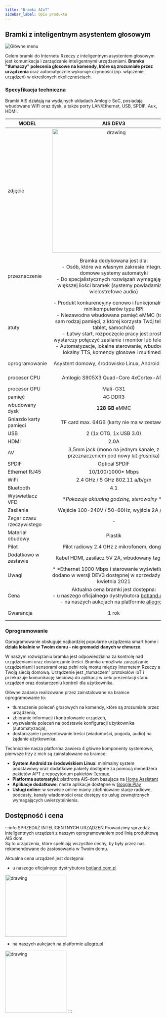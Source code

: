 ```yaml
---
title: "Bramki AIoT"
sidebar_label: Opis produktu
---
```


## Bramki z inteligentnym asystentem głosowym

![Główne menu](/img/en/bramka/bramka_start_menu.png)

Celem bramki do Internetu Rzeczy z inteligentnym asystentem głosowym jest komunikacja i zarządzanie inteligentnymi urządzeniami. **Bramka "tłumaczy" polecenia głosowe na komendy, które są zrozumiałe przez urządzenia** oraz automatycznie wykonuje czynności (np. włączenie urządzeń) w określonych okolicznościach.


### Specyfikacja techniczna

Bramki AIS działają na wydajnych układach Amlogic SoC, posiadają wbudowane WiFi oraz dysk, a także porty LAN/Ethernet, USB, SPDIF, Aux, HDMI.

| MODEL                 | AIS DEV3 <span class="mdi mdi-dev-to"></span>           | AIS PRO1 <span class="mdi mdi-professional-hexagon"></span>
|-----------------------|:-------------------------------------------------------:|:------------------------------:
| zdjęcie               | <div><img src="/img/en/bramka/ais_dev3_in_box.jpg" alt="drawing" width="400px"/></div>  |  <img src="/img/en/bramka/ais_pro1_in_box.jpg" alt="drawing" width="400px"/>
| przeznaczenie         | Bramka dedykowana jest dla: <br/> - Osób, które we własnym zakresie integrują domowe systemy automatyki <br/> - Do specjalistycznych rozwiązań wymagających większej ilości bramek (systemy powiadamiania, wielostrefowe audio) <br/> | Bramka dedykowana jest dla: <br/> - Klientów biznesowych, do wykorzystania w komercyjnych projektach <br/> - Oferujemy dodatkowo możliwość zamówienia dedykowanej funkcjonalności <br/> - Oferujemy dodatkowo możliwość zamówienia dodatkowych usług z gwarancją działania
| atuty                 |- Produkt konkurencyjny cenowo i funkcjonalnie dla minikomputerów typu RPi <br/> - Niezawodna wbudowana pamięć eMMC (to ten sam rodzaj pamięci, z której korzysta Twój telefon, tablet, samochód) <br/> - Łatwy start, rozpoczęcie pracy jest proste, wystarczy połączyć zasilanie i monitor lub telewizor <br/> - Automatyzacje, lokalne sterowanie, wbudowany lokalny TTS, komendy głosowe i multimedia | - Produkt konkurencyjny cenowo i funkcjonalnie dla komuterów typu mini PC <br/> - Wszystkie zalety bramki AIS DEV3 <br/> - Najnowsze rozwiązania sprzętowe dostępne na rynku <br/> - Kilkakrotnie większa wydajność w stosunku do AIS DEV3
| oprogramowanie        | Asystent domowy, środowisko Linux, Android (root)       | Asystent domowy, środowisko Linux, Android (root z możliwością wyłączenia)
| procesor CPU          | Amlogic S905X3 Quad-Core 4xCortex-A55                   | Amlogic **S922X-H Hexa-Core 4xCortex-A73** + 2xCortex-A53
| procesor GPU          | Mali-G31                                                | Mali-**G52MP6**  
| pamięć                | 4G DDR3                                                 | 4G **DDR4**
| wbudowany dysk        | **128 GB** eMMC                                         | 64G eMMC
| Gniazdo karty pamięci | TF card max. 64GB (karty nie ma w zestawie)             | SD card max. 64GB (karty nie ma w zestawie)
| USB                   | 2 (1x OTG, 1x USB 3.0)                                  | 4 (1x UOTG, **3x USB 3.0**)
| HDMI                  | 2.0A                                                    | **2.1**
| AV                    | 3,5mm jack (mono na jednym kanale, z przeznaczeniem pod nowy [kit głośnika](/docs/ais_dev_kit_1_index))  | AUX 3,5mm jack + mic input (DTS Listen + Dolby Audio decoding, **ESS9108 audio DAC**)
| SPDIF                 | Optical SPDIF                                           | Optical SPDIF
| Ethernet RJ45         | 10/100/1000* Mbps                                       | 10/100/1000 Mbps
| WiFi                  | 2.4 GHz / 5 GHz 802.11 a/b/g/n                          | **Wi-Fi 6  802.11ax**
| Bluetooth             | 4.1                                                     | **5.0**
| Wyświetlacz VFD       | **Pokazuje aktualną godzinę, sterowalny* **             | -
| Zasilanie             | Wejście 100-240V / 50-60Hz, wyjście 2A / **5V**         | input 100-240V / 50-60Hz, output 2A / 12V
| Zegar czasu rzeczywistego | -                                                   | **Wbudowany zegar RTC**
| Materiał obudowy      | Plastik                                                 | **Aluminium** (cała obudowa jest jednocześnie radiatorem)
| Pilot                 | Pilot radiowy 2.4 GHz z mikrofonem, dongle              | Pilot radiowy 2.4 GHz z mikrofonem, dongle
| Dodatkowo w zestawie  | Kabel HDMI, zasilacz 5V 2A, wbudowany tag NFC           | Kabel HDMI, zasilacz 12V 2A, wbudowany tag NFC  
| Uwagi                 | * *Ethernet 1000 Mbps i sterowanie wyświetlaczem dodano w wersji DEV3 dostępnej w sprzedaży po 20 kwietnia 2021 |
| Cena                  | Aktualna cena bramki jest dostępna: <br/> - u naszego oficjalnego dystrybutora [botland.com.pl](https://botland.com.pl/pl/227_prd_ai-speaker) <br/>- na naszych aukcjach na platformie [allegro.pl](https://allegro.pl/uzytkownik/AI-Speaker) |  Aktualna cena bramki jest dostępna: <br/> - u naszego oficjalnego dystrybutora [botland.com.pl](https://botland.com.pl/pl/227_prd_ai-speaker) <br/>- na naszych aukcjach na platformie [allegro.pl](https://allegro.pl/uzytkownik/AI-Speaker)                                
| Gwarancja             | 1 rok           | 1 rok (zasady gwarancji i wsparcia do ustalenia w zależności od potrzeb projektu)
### Oprogramowanie

Oprogramowanie obsługuje najbardziej popularne urządzenia smart home i **działa lokalnie w Twoim domu - nie gromadzi danych w chmurze**.

W naszym rozwiązaniu bramka jest odpowiedzialna za kontrolę nad urządzeniami oraz dostarczanie treści.
Bramka umożliwia zarządzanie urządzeniami i sensorami oraz pełni rolę mostu między Internetem Rzeczy a Twoją siecią domową. Urządzenie jest „tłumaczem” protokołów IoT i przekazuje komunikację sieciową do aplikacji w celu prezentacji stanu urządzeń oraz dostarczeniu kontroli dla użytkownika.

Główne zadania realizowane przez zainstalowane na bramce oprogramowanie to:

 * tłumaczenie poleceń głosowych na komendy, które są zrozumiałe przez urządzenia,
 * zbieranie informacji i kontrolowanie urządzeń,
 * wyzwalanie poleceń na podstawie konfiguracji użytkownika (automatyzacja),
 * dostarczanie i prezentowanie treści (wiadomości, pogoda, audio) na żądanie użytkownika.

Technicznie nasza platforma zawiera 4 główne komponenty systemowe, pierwsze trzy z nich są zainstalowane na bramce:

 * **System Android ze środowiskiem Linux**: minimalny system podstawowy oraz dodatkowe pakiety dostępne za pomocą menedżera pakietów APT z repozytorium pakietów [Termux](https://packages.termux.dev/).
 * **Platforma automatyki**: platfroma AIS-dom  bazująca na [Home Assistant](https://powiedz.co/apt/)
 * **Aplikacje dodatkowe**: nasze aplikacje dostępne w [Google Play](https://play.google.com/store/apps/details?id=pl.sviete.dom)
 * **Usługi online**: w serwisie online mamy zdefiniowane stacje radiowe, podcasty, kanały wiadomości oraz dostępy do usług zewnętrznych wymagających uwierzytelnienia.


 ## Dostępność i cena

:::info SPRZEDAŻ INTELIGENTNYCH URZĄDZEŃ
Prowadzimy sprzedaż inteligentnych urządzeń z naszym oprogramowaniem pod linią produktową AIS dom.<br/>
Są to urządzenia, które spełniają wszystkie cechy, by były przez nas rekomendowane do zastosowania w Twoim domu.

Aktualna cena urządzeń jest dostępna:

- u naszego oficjalnego dystrybutora [botland.com.pl](https://botland.com.pl/pl/227_prd_ai-speaker)

[<img src="/img/en/icons/botland.png" alt="drawing" width="200"/>](https://botland.com.pl/pl/227_prd_ai-speaker)

- na naszych aukcjach na platformie [allegro.pl](https://allegro.pl/uzytkownik/AI-Speaker)

[<img src="/img/en/icons/allegro.png" alt="drawing" width="200"/>](https://allegro.pl/uzytkownik/AI-Speaker)
:::
